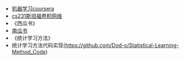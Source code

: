 - [机器学习coursera](https://www.coursera.org/learn/machine-learning/lecture/zcAuT/welcome-to-machine-learning)
- [cs231斯坦福卷积网络](http://cs231n.stanford.edu/)
- 《西瓜书》
- [南瓜书](https://datawhalechina.github.io/pumpkin-book/#/)
- 《统计学习方法》
- 统计学习方法代码实现(https://github.com/Dod-o/Statistical-Learning-Method_Code)
